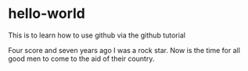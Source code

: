 # hello-world
This is to learn how to use github via the github tutorial

Four score and seven years ago I was a rock star.  Now is the time for all good men to come to the aid of their country.
